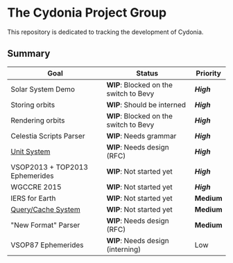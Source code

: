 # The Cydonia Project Group

This repository is dedicated to tracking the development of Cydonia.

## Summary

<!-- markdownlint-disable MD013 -->

| Goal                                        | Status                                 | Priority   |
| ------------------------------------------- | -------------------------------------- | ---------- |
| Solar System Demo                           | **WIP**: Blocked on the switch to Bevy | **_High_** |
| Storing orbits                              | **WIP**: Should be interned            | **_High_** |
| Rendering orbits                            | **WIP**: Blocked on the switch to Bevy | **_High_** |
| Celestia Scripts Parser                     | **WIP**: Needs grammar                 | **_High_** |
| [Unit System](goals/unit-system.md)         | **WIP**: Needs design (RFC)            | **_High_** |
| VSOP2013 + TOP2013 Ephemerides              | **WIP**: Not started yet               | **_High_** |
| WGCCRE 2015                                 | **WIP**: Not started yet               | **_High_** |
| IERS for Earth                              | **WIP**: Not started yet               | **Medium** |
| [Query/Cache System](goals/query-system.md) | **WIP**: Not started yet               | **Medium** |
| "New Format" Parser                         | **WIP**: Needs design (RFC)            | **Medium** |
| VSOP87 Ephemerides                          | **WIP**: Needs design (interning)      | Low    |

<!-- markdownlint-enable MD013 -->
